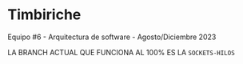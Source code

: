 # Timbiriche
Equipo #6 - Arquitectura de software - Agosto/Diciembre 2023

LA BRANCH ACTUAL QUE FUNCIONA AL 100% ES LA ```SOCKETS-HILOS```
